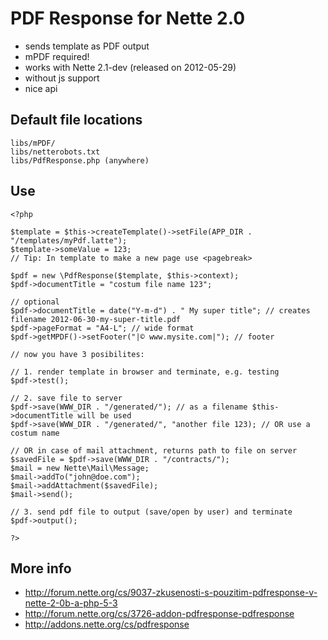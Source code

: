 PDF Response for Nette 2.0
===

- sends template as PDF output
- mPDF required!
- works with Nette 2.1-dev (released on 2012-05-29)
- without js support
- nice api

Default file locations
---

	libs/mPDF/
	libs/netterobots.txt
	libs/PdfResponse.php (anywhere)


Use
---

	<?php

	$template = $this->createTemplate()->setFile(APP_DIR . "/templates/myPdf.latte");
	$template->someValue = 123;
	// Tip: In template to make a new page use <pagebreak>

	$pdf = new \PdfResponse($template, $this->context);
	$pdf->documentTitle = "costum file name 123";

	// optional
	$pdf->documentTitle = date("Y-m-d") . " My super title"; // creates filename 2012-06-30-my-super-title.pdf
	$pdf->pageFormat = "A4-L"; // wide format
	$pdf->getMPDF()->setFooter("|© www.mysite.com|"); // footer

	// now you have 3 posibilites:

	// 1. render template in browser and terminate, e.g. testing
	$pdf->test();

	// 2. save file to server
	$pdf->save(WWW_DIR . "/generated/"); // as a filename $this->documentTitle will be used
	$pdf->save(WWW_DIR . "/generated/", "another file 123); // OR use a costum name

	// OR in case of mail attachment, returns path to file on server
	$savedFile = $pdf->save(WWW_DIR . "/contracts/"); 
	$mail = new Nette\Mail\Message;
	$mail->addTo("john@doe.com");
	$mail->addAttachment($savedFile);
	$mail->send();

	// 3. send pdf file to output (save/open by user) and terminate
	$pdf->output();

	?>

More info
---

- http://forum.nette.org/cs/9037-zkusenosti-s-pouzitim-pdfresponse-v-nette-2-0b-a-php-5-3
- http://forum.nette.org/cs/3726-addon-pdfresponse-pdfresponse
- http://addons.nette.org/cs/pdfresponse